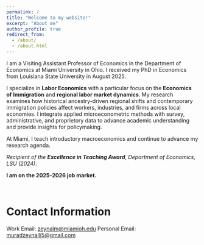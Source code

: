 ```yaml
---
permalink: /
title: "Welcome to my website!"
excerpt: "About me"
author_profile: true
redirect_from: 
  - /about/
  - /about.html
---
```


I am a Visiting Assistant Professor of Economics in the Department of Economics at Miami University in Ohio. I received my PhD in Economics from Louisiana State University in August 2025.

I specialize in **Labor Economics** with a particular focus on the **Economics of Immigration** and **regional labor market dynamics**. My research examines how historical ancestry-driven regional shifts and contemporary immigration policies affect workers, industries, and firms across local economies. I integrate applied microeconometric methods with survey, administrative, and proprietory data to advance academic understanding and provide insights for policymaking.

At Miami, I teach introductory macroeconomics and continue to advance my research agenda.

<em>Recipient of the <strong>Excellence in Teaching Award</strong>, Department of Economics, LSU (2024)</em>.

**I am on the 2025-2026 job market.**

<br> <!-- forces spacing between sections -->


Contact Information
======

Work Email: [zeynalm@miamioh.edu](mailto:zeynalm@miamioh.edu)
Personal Email: [muradzeynalli5@gmail.com](mailto:muradzeynalli5@gmail.com)
